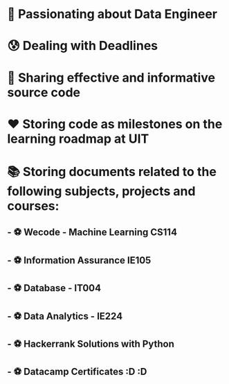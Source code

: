 # 👋 Passionating about Data Engineer
# 😰 Dealing with Deadlines
# 🥵 Sharing effective and informative source code
# ❤️ Storing code as milestones on the learning roadmap at UIT
# 📚  Storing documents related to the following subjects, projects and courses: <br />
## - ⚽ Wecode - Machine Learning CS114<br />
## - ⚽ Information Assurance IE105<br />
## - ⚽ Database - IT004<br />
## - ⚽ Data Analytics - IE224<br />
## - ⚽ Hackerrank Solutions with Python<br />
## - ⚽ Datacamp Certificates :D :D<br />

<!---
boo283/boo283 is a ✨ special ✨ repository because its `README.md` (this file) appears on your GitHub profile.
You can click the Preview link to take a look at your changes.
--->

